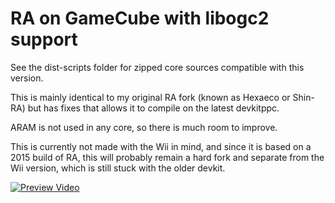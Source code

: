 # RA on GameCube with libogc2 support


See the dist-scripts folder for zipped core sources compatible with this version.


This is mainly identical to my original RA fork (known as Hexaeco or Shin-RA) but has fixes that allows it to compile on the latest devkitppc.

ARAM is not used in any core, so there is much room to improve.


This is currently not made with the Wii in mind, and since it is based on a 2015 build of RA, this will probably remain a hard fork and separate from the Wii version, which is still stuck with the older devkit.


[![Preview Video](https://img.youtube.com/vi/R0ACWmwlAUg/maxresdefault.jpg)](https://youtu.be/R0ACWmwlAUg)
